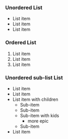 ### Unordered List

- List item
- List item
- List item

### Ordered List

1. List item
2. List item
3. List item

### Unordered sub-list List

- List item
- List item
- List item with children
  - Sub-item
  - Sub-item
  - Sub-item with kids
    - more epic
  - Sub-item
- List item
